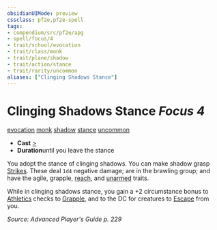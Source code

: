 ```yaml
---
obsidianUIMode: preview
cssclass: pf2e,pf2e-spell
tags:
- compendium/src/pf2e/apg
- spell/focus/4
- trait/school/evocation
- trait/class/monk
- trait/plane/shadow
- trait/action/stance
- trait/rarity/uncommon
aliases: ["Clinging Shadows Stance"]
---
```

# Clinging Shadows Stance *Focus 4*   
[evocation](evocation.md)  [monk](rules/traits/monk.md)  [shadow](rules/traits/shadow.md)  [stance](stance.md)  [uncommon](uncommon.md)  

- **Cast** [>](chapter-9-playing-the-game.md#Actions "Single Action") 
- **Duration**until you leave the stance

You adopt the stance of clinging shadows. You can make shadow grasp [Strikes](strike.md). These deal `1d4` negative damage; are in the brawling group; and have the agile, grapple, [reach](reach.md), and [unarmed](unarmed.md) traits.

While in clinging shadows stance, you gain a +2 circumstance bonus to [Athletics](../skills.md#Athletics) checks to [Grapple](rules/actions/grapple.md), and to the DC for creatures to [Escape](escape.md) from you.

*Source: Advanced Player's Guide p. 229*